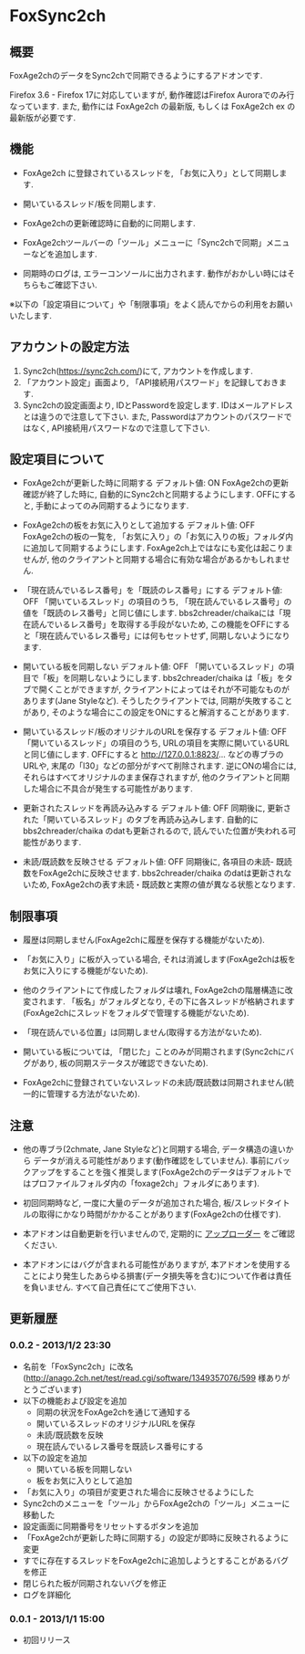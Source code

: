 # FoxSync2ch

## 概要

FoxAge2chのデータをSync2chで同期できるようにするアドオンです.

Firefox 3.6 - Firefox 17に対応していますが, 動作確認はFirefox Auroraでのみ行なっています.
また, 動作には FoxAge2ch の最新版, もしくは FoxAge2ch ex の最新版が必要です.


## 機能

- FoxAge2ch に登録されているスレッドを, 「お気に入り」として同期します.
- 開いているスレッド/板を同期します.
- FoxAge2chの更新確認時に自動的に同期します.

- FoxAge2chツールバーの「ツール」メニューに「Sync2chで同期」メニューなどを追加します.

- 同期時のログは, エラーコンソールに出力されます. 動作がおかしい時にはそちらもご確認下さい.


※以下の「設定項目について」や「制限事項」をよく読んでからの利用をお願いいたします.


## アカウントの設定方法

1. Sync2ch(https://sync2ch.com/)にて, アカウントを作成します.
2. 「アカウント設定」画面より, 「API接続用パスワード」を記録しておきます.
3. Sync2chの設定画面より, IDとPasswordを設定します.
   IDはメールアドレスとは違うので注意して下さい.
   また, Passwordはアカウントのパスワードではなく, API接続用パスワードなので注意して下さい.


## 設定項目について

- FoxAge2chが更新した時に同期する デフォルト値: ON
   FoxAge2chの更新確認が終了した時に, 自動的にSync2chと同期するようにします.
   OFFにすると, 手動によってのみ同期するようになります.

- FoxAge2chの板をお気に入りとして追加する デフォルト値: OFF
   FoxAge2chの板の一覧を, 「お気に入り」の「お気に入りの板」フォルダ内に追加して同期するようにします.
   FoxAge2ch上ではなにも変化は起こりませんが, 他のクライアントと同期する場合に有効な場合があるかもしれません.

- 「現在読んでいるレス番号」を「既読のレス番号」にする デフォルト値: OFF
   「開いているスレッド」の項目のうち, 「現在読んでいるレス番号」の値を「既読のレス番号」と同じ値にします.
   bbs2chreader/chaikaには「現在読んでいるレス番号」を取得する手段がないため,
   この機能をOFFにすると「現在読んでいるレス番号」には何もセットせず, 同期しないようになります.

- 開いている板を同期しない デフォルト値: OFF
   「開いているスレッド」の項目で「板」を同期しないようにします.
   bbs2chreader/chaika は「板」をタブで開くことができますが, クライアントによってはそれが不可能なものがあります(Jane Styleなど).
   そうしたクライアントでは, 同期が失敗することがあり, そのような場合にこの設定をONにすると解消することがあります.

- 開いているスレッド/板のオリジナルのURLを保存する デフォルト値: OFF
   「開いているスレッド」の項目のうち, URLの項目を実際に開いているURLと同じ値にします.
   OFFにすると http://127.0.0.1:8823/... などの専ブラのURLや, 末尾の「l30」などの部分がすべて削除されます.
   逆にONの場合には, それらはすべてオリジナルのまま保存されますが, 他のクライアントと同期した場合に不具合が発生する可能性があります.

- 更新されたスレッドを再読み込みする デフォルト値: OFF
   同期後に, 更新された「開いているスレッド」のタブを再読み込みします.
   自動的に bbs2chreader/chaika のdatも更新されるので, 読んでいた位置が失われる可能性があります.

- 未読/既読数を反映させる デフォルト値: OFF
   同期後に, 各項目の未読- 既読数をFoxAge2chに反映させます.
   bbs2chreader/chaika のdatは更新されないため, FoxAge2chの表す未読・既読数と実際の値が異なる状態となります.


## 制限事項

- 履歴は同期しません(FoxAge2chに履歴を保存する機能がないため).

- 「お気に入り」に板が入っている場合, それは消滅します(FoxAge2chは板をお気に入りにする機能がないため).

- 他のクライアントにて作成したフォルダは壊れ, FoxAge2chの階層構造に改変されます.
 「板名」がフォルダとなり, その下に各スレッドが格納されます(FoxAge2chにスレッドをフォルダで管理する機能がないため).

- 「現在読んでいる位置」は同期しません(取得する方法がないため).

- 開いている板については, 「閉じた」ことのみが同期されます(Sync2chにバグがあり, 板の同期ステータスが確認できないため).

- FoxAge2chに登録されていないスレッドの未読/既読数は同期されません(統一的に管理する方法がないため).


## 注意

- 他の専ブラ(2chmate, Jane Styleなど)と同期する場合, データ構造の違いから
 データが消える可能性があります(動作確認をしていません).
 事前にバックアップをすることを強く推奨します(FoxAge2chのデータはデフォルトではプロファイルフォルダ内の「foxage2ch」フォルダにあります).

- 初回同期時など, 一度に大量のデータが追加された場合, 板/スレッドタイトルの取得にかなり時間がかかることがあります(FoxAge2chの仕様です).

- 本アドオンは自動更新を行いませんので, 定期的に [アップローダー](http://bbs2ch.sourceforge.jp/uploader/upload.php) をご確認ください.

- 本アドオンにはバグが含まれる可能性がありますが,
 本アドオンを使用することにより発生したあらゆる損害(データ損失等を含む)について作者は責任を負いません.
 すべて自己責任にてご使用下さい.


## 更新履歴

### 0.0.2 - 2013/1/2 23:30
- 名前を「FoxSync2ch」に改名(http://anago.2ch.net/test/read.cgi/software/1349357076/599 様ありがとうございます)
- 以下の機能および設定を追加
   - 同期の状況をFoxAge2chを通じて通知する
   - 開いているスレッドのオリジナルURLを保存
   - 未読/既読数を反映
   - 現在読んでいるレス番号を既読レス番号にする
- 以下の設定を追加
   - 開いている板を同期しない
   - 板をお気に入りとして追加
- 「お気に入り」の項目が変更された場合に反映させるようにした
- Sync2chのメニューを「ツール」からFoxAge2chの「ツール」メニューに移動した
- 設定画面に同期番号をリセットするボタンを追加
- 「FoxAge2chが更新した時に同期する」の設定が即時に反映されるように変更
- すでに存在するスレッドをFoxAge2chに追加しようとすることがあるバグを修正
- 閉じられた板が同期されないバグを修正
- ログを詳細化

### 0.0.1 - 2013/1/1 15:00
- 初回リリース
